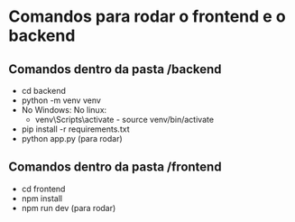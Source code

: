 # Comandos para rodar o frontend e o backend

## Comandos dentro da pasta /backend
- cd backend
- python -m venv venv
- No Windows:                   No linux: 
    - venv\Scripts\activate         - source venv/bin/activate    
- pip install -r requirements.txt
- python app.py (para rodar)

## Comandos dentro da pasta /frontend
- cd frontend
- npm install
- npm run dev (para rodar)
